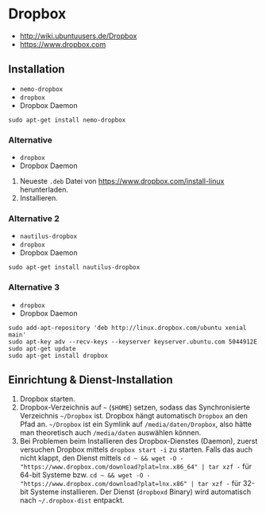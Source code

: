 # Dropbox

+   <http://wiki.ubuntuusers.de/Dropbox>
+   <https://www.dropbox.com>



## Installation

+   `nemo-dropbox`
+   `dropbox`
+	Dropbox Daemon

<!---->

    sudo apt-get install nemo-dropbox



### Alternative

+   `dropbox`
+	Dropbox Daemon

<!---->

1.  Neueste `.deb` Datei von <https://www.dropbox.com/install-linux> herunterladen.
2.  Installieren.



### Alternative 2

+   `nautilus-dropbox`
+   `dropbox`
+	Dropbox Daemon

<!---->

    sudo apt-get install nautilus-dropbox



### Alternative 3

+   `dropbox`
+	Dropbox Daemon

<!---->

    sudo add-apt-repository 'deb http://linux.dropbox.com/ubuntu xenial main'
    sudo apt-key adv --recv-keys --keyserver keyserver.ubuntu.com 5044912E
    sudo apt-get update
    sudo apt-get install dropbox



## Einrichtung & Dienst-Installation

1.  Dropbox starten.
2.  Dropbox-Verzeichnis auf `~` (`$HOME`) setzen, sodass das Synchronisierte Verzeichnis `~/Dropbox` ist. Dropbox hängt automatisch `Dropbox` an den Pfad an.
    `~/Dropbox` ist ein Symlink auf `/media/daten/Dropbox`, also hätte man theoretisch auch `/media/daten` auswählen können.
3.  Bei Problemen beim Installieren des Dropbox-Dienstes (Daemon), zuerst versuchen Dropbox mittels `dropbox start -i` zu starten.
    Falls das auch nicht klappt, den Dienst mittels `cd ~ && wget -O - "https://www.dropbox.com/download?plat=lnx.x86_64" | tar xzf -` für 64-bit Systeme bzw. `cd ~ && wget -O - "https://www.dropbox.com/download?plat=lnx.x86" | tar xzf -` für 32-bit Systeme installieren. Der Dienst (`dropboxd` Binary) wird automatisch nach `~/.dropbox-dist` entpackt.
